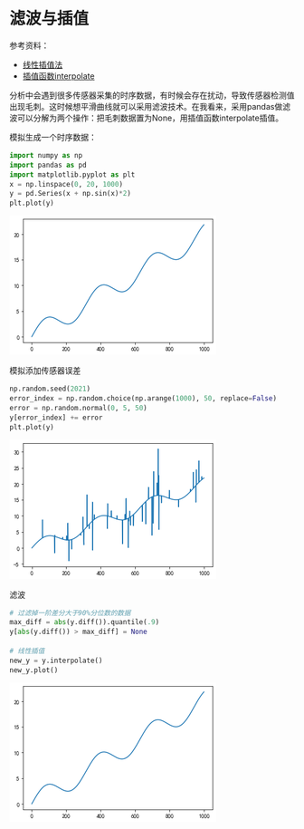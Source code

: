 # 滤波与插值

参考资料：

- [线性插值法](https://www.pianshen.com/article/27961737027/)
- [插值函数interpolate](https://blog.csdn.net/weixin_43887421/article/details/112508666)

分析中会遇到很多传感器采集的时序数据，有时候会存在扰动，导致传感器检测值出现毛刺。这时候想平滑曲线就可以采用滤波技术。在我看来，采用pandas做滤波可以分解为两个操作：把毛刺数据置为None，用插值函数interpolate插值。

模拟生成一个时序数据：

```python
import numpy as np
import pandas as pd
import matplotlib.pyplot as plt
x = np.linspace(0, 20, 1000)
y = pd.Series(x + np.sin(x)*2)
plt.plot(y)
```

![滤波与插值1](img/滤波与插值1.png)

模拟添加传感器误差

```python
np.random.seed(2021)
error_index = np.random.choice(np.arange(1000), 50, replace=False)
error = np.random.normal(0, 5, 50)
y[error_index] += error
plt.plot(y)
```

![滤波与插值2](img/滤波与插值2.png)

滤波

```python
# 过滤掉一阶差分大于90%分位数的数据
max_diff = abs(y.diff()).quantile(.9)
y[abs(y.diff()) > max_diff] = None

# 线性插值
new_y = y.interpolate()
new_y.plot()
```

![滤波与插值3](img/滤波与插值3.png)
